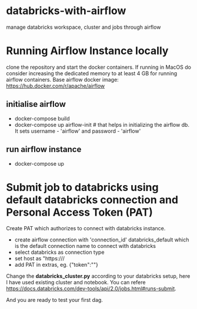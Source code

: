 # databricks-with-airflow
manage databricks workspace, cluster and jobs through airflow

# Running Airflow Instance locally
clone the repository and start the docker containers. If running in MacOS do consider increasing the dedicated memory to at least 4 GB for running airflow containers. Base airflow docker image: https://hub.docker.com/r/apache/airflow
## initialise airflow
* docker-compose build
* docker-compose up airflow-init  # that helps in initializing the airflow db. It sets username - 'airflow' and password - 'airflow'
## run airflow instance
* docker-compose up

# Submit job to databricks using default databricks connection and Personal Access Token (PAT)
Create PAT which authorizes to connect with databricks instance.
* create airflow connection with 'connection_id' databricks_default which is the default connection name to connect with databricks
* select databricks as connection type
* set host as "https://<databricks-instance-url>/
* add PAT in extras, eg.  {"token":"<Personal access token>"}
  
Change the **databricks_cluster.py** according to your databricks setup, here I have used existing cluster and notebook. You can refere https://docs.databricks.com/dev-tools/api/2.0/jobs.html#runs-submit. 

And you are ready to test your first dag. 

